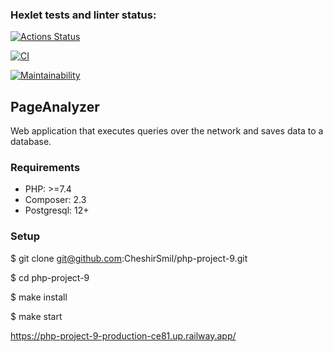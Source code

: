 ### Hexlet tests and linter status:
[![Actions Status](https://github.com/CheshirSmil/php-project-9/workflows/hexlet-check/badge.svg)](https://github.com/CheshirSmil/php-project-9/actions)

[![CI](https://github.com/CheshirSmil/php-project-9/actions/workflows/lint.yml/badge.svg)](https://github.com/CheshirSmil/php-project-9/actions/workflows/lint.yml)

[![Maintainability](https://api.codeclimate.com/v1/badges/de3fb5ce53d8fbcea04a/maintainability)](https://codeclimate.com/github/CheshirSmil/php-project-9/maintainability)

## PageAnalyzer

Web application that executes queries over the network and saves data to a database.

### Requirements

- PHP: >=7.4
- Composer: 2.3
- Postgresql: 12+

### Setup

$ git clone git@github.com:CheshirSmil/php-project-9.git

$ cd php-project-9

$ make install

$ make start

https://php-project-9-production-ce81.up.railway.app/